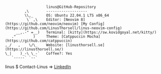 <!--
**LinusThorsell/LinusThorsell** is a ✨ _special_ ✨ repository because its `README.md` (this file) appears on your GitHub profile.

Here are some ideas to get you started:

- 🔭 I’m currently working on ...
- 🌱 I’m currently learning ...
- 👯 I’m looking to collaborate on ...
- 🤔 I’m looking for help with ...
- 💬 Ask me about ...
- 📫 How to reach me: ...
- 😄 Pronouns: ...
- ⚡ Fun fact: ...
-->
                       linus@GitHub-Repository
             ,\        ------------------- 
             \\,_      OS: Ubuntu 22.04.1 LTS x86_64
              \` ,\    Editor: [Neovim 8](https://github.com/neovim/neovim) [My Config](https://github.com/LinusThorsell/linus-neovim-config)
         __,.-" =__)   Terminal: [kitty](https://sw.kovidgoyal.net/kitty/)
       ."        )     Theme: [Catppuccin Mocha](https://github.com/catppuccin)
    ,_/   ,    \/\_    Website: [linusthorsell.se](https://linusthorsell.se/)
    \_|    )_-\ \_-`   Coffee?: Yes
       `-----` `--`                            
linus $ Contact-Linus => [LinkedIn](https://www.linkedin.com/in/linus-thorsell/)
